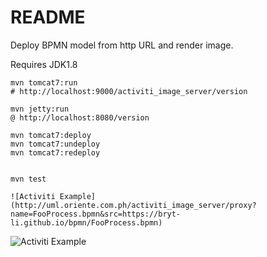 # README #

Deploy BPMN model from http URL and render image.

Requires JDK1.8

	mvn tomcat7:run
	# http://localhost:9000/activiti_image_server/version
	
	mvn jetty:run
	@ http://localhost:8080/version
	
	mvn tomcat7:deploy
	mvn tomcat7:undeploy
	mvn tomcat7:redeploy


	mvn test
		
```
![Activiti Example](http://uml.oriente.com.ph/activiti_image_server/proxy?name=FooProcess.bpmn&src=https://bryt-li.github.io/bpmn/FooProcess.bpmn)
```

![Activiti Example](http://uml.oriente.com.ph/activiti_image_server/proxy?name=FooProcess.bpmn&src=https://bryt-li.github.io/bpmn/FooProcess.bpmn)
